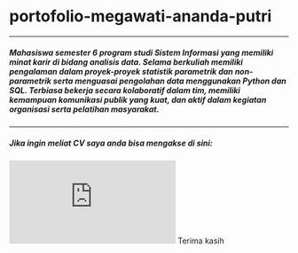 # portofolio-megawati-ananda-putri
---
##### Mahasiswa semester 6  program studi Sistem Informasi yang memiliki minat karir di bidang analisis data. Selama berkuliah memiliki pengalaman dalam proyek-proyek statistik parametrik dan non-parametrik  serta menguasai pengolahan data menggunakan Python dan SQL. Terbiasa bekerja secara kolaboratif dalam tim, memiliki kemampuan komunikasi publik yang kuat, dan aktif dalam kegiatan organisasi serta pelatihan masyarakat.
---
#####  Jika ingin meliat CV saya anda bisa mengakse di sini: 
![CV](https://github.com/megandamir/portofolio-megawati-ananda-putri/blob/main/CV-pdf/CV_Megawati%20Ananda%20Putri%20%20(4).pdf)
Terima kasih 
